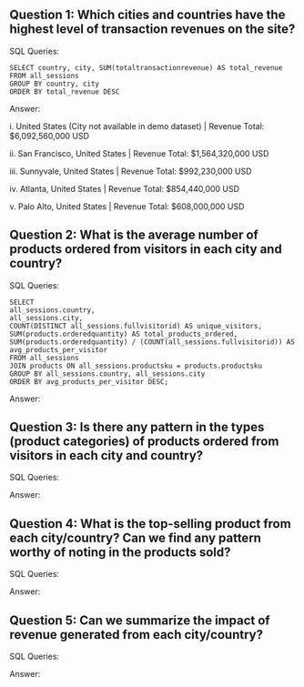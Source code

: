 **Question 1: Which cities and countries have the highest level of transaction revenues on the site?**
----------------------------------------------------------------------------------------------------

SQL Queries:

    SELECT country, city, SUM(totaltransactionrevenue) AS total_revenue
    FROM all_sessions
    GROUP BY country, city
    ORDER BY total_revenue DESC

Answer:

i. United States (City not available in demo dataset) | Revenue Total: $6,092,560,000 USD

ii. San Francisco, United States | Revenue Total: $1,564,320,000 USD

iii. Sunnyvale, United States | Revenue Total: $992,230,000 USD

iv. Atlanta, United States | Revenue Total: $854,440,000 USD

v. Palo Alto, United States | Revenue Total: $608,000,000 USD


**Question 2: What is the average number of products ordered from visitors in each city and country?**
----------------------------------------------------------------------------------------------------

SQL Queries:

    SELECT
    all_sessions.country, 
    all_sessions.city, 
    COUNT(DISTINCT all_sessions.fullvisitorid) AS unique_visitors, 
    SUM(products.orderedquantity) AS total_products_ordered,
    SUM(products.orderedquantity) / (COUNT(all_sessions.fullvisitorid)) AS avg_products_per_visitor
    FROM all_sessions
    JOIN products ON all_sessions.productsku = products.productsku
    GROUP BY all_sessions.country, all_sessions.city
    ORDER BY avg_products_per_visitor DESC;

Answer:





**Question 3: Is there any pattern in the types (product categories) of products ordered from visitors in each city and country?**
----------------------------------------------------------------------------------------------------

SQL Queries:



Answer:





**Question 4: What is the top-selling product from each city/country? Can we find any pattern worthy of noting in the products sold?**
----------------------------------------------------------------------------------------------------

SQL Queries:



Answer:





**Question 5: Can we summarize the impact of revenue generated from each city/country?**
----------------------------------------------------------------------------------------------------
SQL Queries:



Answer:







